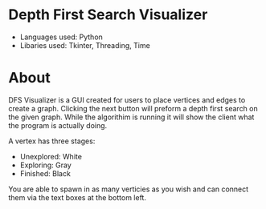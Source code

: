 # Depth First Search Visualizer
* Languages used: Python
* Libaries used: Tkinter, Threading, Time

# About

DFS Visualizer is a GUI created for users to place vertices and edges to create a graph. Clicking the next button will preform a depth first search on the given graph.
While the algorithim is running it will show the client what the program is actually doing.

A vertex has three stages:
* Unexplored: White
* Exploring: Gray
* Finished: Black

You are able to spawn in as many verticies as you wish and can connect them via the text boxes at the bottom left.
